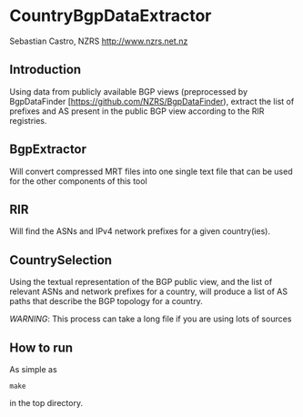# CountryBgpDataExtractor

Sebastian Castro, NZRS
http://www.nzrs.net.nz

## Introduction

Using data from publicly available BGP views (preprocessed by BgpDataFinder 
[https://github.com/NZRS/BgpDataFinder), extract the list of prefixes and AS 
present in the public BGP view according to the RIR registries.

## BgpExtractor

Will convert compressed MRT files into one single text file that can be used 
for the other components of this tool

## RIR

Will find the ASNs and IPv4 network prefixes for a given country(ies).

## CountrySelection

Using the textual representation of the BGP public view, and the list of 
relevant ASNs and network prefixes for a country, will produce a list of AS 
paths that describe the BGP topology for a country.

*WARNING*: This process can take a long file if you are using lots of sources

## How to run

As simple as

```
make
```

in the top directory.
